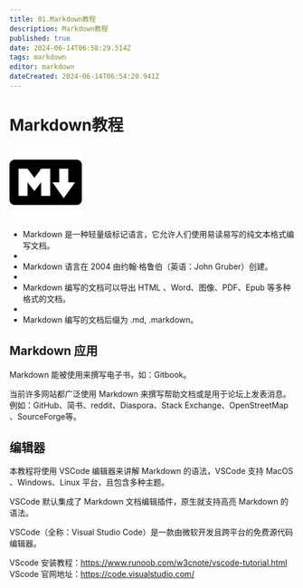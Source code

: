 ```yaml
---
title: 01.Markdown教程
description: Markdown教程
published: true
date: 2024-06-14T06:58:29.514Z
tags: markdown
editor: markdown
dateCreated: 2024-06-14T06:54:20.941Z
---
```


# Markdown教程

![markdown图标.png](/wiki/wiki/markdown/markdown图标.png) 

- Markdown 是一种轻量级标记语言，它允许人们使用易读易写的纯文本格式编写文档。
- 
- Markdown 语言在 2004 由约翰·格鲁伯（英语：John Gruber）创建。
- 
- Markdown 编写的文档可以导出 HTML 、Word、图像、PDF、Epub 等多种格式的文档。
- 
- Markdown 编写的文档后缀为 .md, .markdown。

## Markdown 应用
Markdown 能被使用来撰写电子书，如：Gitbook。

当前许多网站都广泛使用 Markdown 来撰写帮助文档或是用于论坛上发表消息。例如：GitHub、简书、reddit、Diaspora、Stack Exchange、OpenStreetMap 、SourceForge等。

## 编辑器
本教程将使用 VSCode 编辑器来讲解 Markdown 的语法，VSCode 支持 MacOS 、Windows、Linux 平台，且包含多种主题。

VSCode 默认集成了 Markdown 文档编辑插件，原生就支持高亮 Markdown 的语法。

VSCode（全称：Visual Studio Code）是一款由微软开发且跨平台的免费源代码编辑器。

VScode 安装教程：https://www.runoob.com/w3cnote/vscode-tutorial.html
VScode 官网地址：https://code.visualstudio.com/